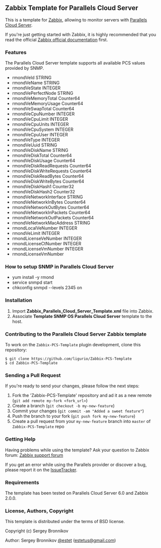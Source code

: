 ## Zabbix Template for Parallels Cloud Server

This is a template for [Zabbix](http://www.zabbix.com/),
allowing to monitor servers with [Parallels Cloud Server](http://www.parallels.com/products/pcs/).

If you're just getting started with Zabbix, it is highly recommended that you
read the official [Zabbix official documentation](https://www.zabbix.com/documentation/2.2/manual) first.

### Features
The Parallels Cloud Server template supports all available PCS values provided by SNMP.

* rmondVeId STRING
* rmondVeName STRING
* rmondVeState INTEGER
* rmondVePerfectNode STRING
* rmondVeMemoryTotal Counter64
* rmondVeMemoryUsage Counter64
* rmondVeSwapTotal Counter64
* rmondVeCpuNumber INTEGER
* rmondVeCpuLimit INTEGER
* rmondVeCpuUnits INTEGER
* rmondVeCpuSystem INTEGER
* rmondVeCpuUser INTEGER
* rmondVeType INTEGER
* rmondVeUuid STRING
* rmondVeDiskName STRING
* rmondVeDiskTotal Counter64
* rmondVeDiskUsage Counter64
* rmondVeDiskReadRequests Counter64
* rmondVeDiskWriteRequests Counter64
* rmondVeDiskReadBytes Counter64
* rmondVeDiskWriteBytes Counter64
* rmondVeDiskHash1 Counter32
* rmondVeDiskHash2 Counter32
* rmondVeNetworkInterface STRING
* rmondVeNetworkInBytes Counter64
* rmondVeNetworkOutBytes Counter64
* rmondVeNetworkInPackets Counter64
* rmondVeNetworkOutPackets Counter64
* rmondVeNetworkMacAddress STRING
* rmondLocalVeNumber INTEGER
* rmondVeLimit INTEGER
* rmondLicenseVeNumber INTEGER
* rmondLicenseCtNumber INTEGER
* rmondLicenseVmNumber INTEGER
* rmondLicenseVmNumber

### How to setup SNMP in Parallels Cloud Server

* yum install -y rmond
* service snmpd start
* chkconfig snmpd --levels 2345 on

### Installation

1. Import **Zabbix_Parallels_Cloud_Server_Template.xml** file into Zabbix.
2. Associate **Template SNMP OS Parallels Cloud Server** template to the host.

### Contributing to the Parallels Cloud Server Zabbix template

To work on the `Zabbix-PCS-Template` plugin development, clone this repository:

```
$ git clone https://github.com/ligurio/Zabbix-PCS-Template
$ cd Zabbix-PCS-Template
```

### Sending a Pull Request
If you're ready to send your changes, please follow the next steps:

1. Fork the 'Zabbix-PCS-Template' repository and ad it as a new remote (`git add
remote my-fork <fork_url>`)
2. Create a branch (`git checkout -b my-new-feature`)
3. Commit your changes (`git commit -am "Added a sweet feature"`)
4. Push the branch to your fork (`git push fork my-new-feature`)
5. Create a pull request from your `my-new-feature` branch into `master` of
`Zabbix-PCS-Template` repo

### Getting Help
Having problems while using the template? Ask your question to Zabbix forum:
[Zabbix support forum](https://www.zabbix.com/forum/)

If you get an error while using the Parallels provider or discover a bug,
please report it on the [IssueTracker](https://github.com/ligurio/Zabbix-PCS-Template).

### Requirements

The template has been tested on Parallels Cloud Server 6.0 and Zabbix 2.0.0.


### License, Authors, Copyright

This template is distributed under the terms of BSD license.

Copyright (c) Sergey Bronnikov

Author: Sergey Bronnikov [@estet](https://twitter.com/estet) (estetus@gmail.com)

